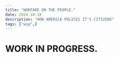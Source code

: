 ```yaml
---
title: "WARFARE ON THE PEOPLE."
date: 2024-10-10
description: "HOW AMERICA POLICES IT'S CITIZENS"
tags: ["wip",]
---
```


# WORK IN PROGRESS.